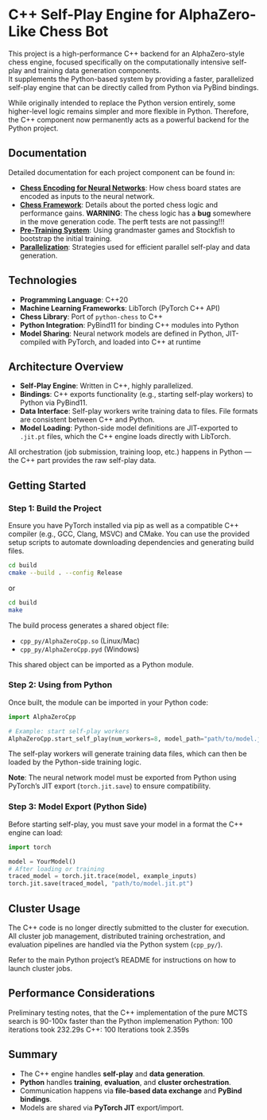 # C++ Self-Play Engine for AlphaZero-Like Chess Bot

This project is a high-performance C++ backend for an AlphaZero-style chess engine, focused specifically on the computationally intensive self-play and training data generation components.  
It supplements the Python-based system by providing a faster, parallelized self-play engine that can be directly called from Python via PyBind bindings.

While originally intended to replace the Python version entirely, some higher-level logic remains simpler and more flexible in Python. Therefore, the C++ component now permanently acts as a powerful backend for the Python project.

## Documentation

Detailed documentation for each project component can be found in:

- **[Chess Encoding for Neural Networks](../documentation/implementation/encodings.md)**: How chess board states are encoded as inputs to the neural network.
- **[Chess Framework](../documentation/implementation/chess/README.md)**: Details about the ported chess logic and performance gains. **WARNING**: The chess logic has a **bug** somewhere in the move generation code. The perft tests are not passing!!!
- **[Pre-Training System](../documentation/optimizations/pretraining.md)**: Using grandmaster games and Stockfish to bootstrap the initial training.
- **[Parallelization](../documentation/implementation/parallelization/README.md)**: Strategies used for efficient parallel self-play and data generation.

## Technologies

- **Programming Language**: C++20
- **Machine Learning Frameworks**: LibTorch (PyTorch C++ API)
- **Chess Library**: Port of `python-chess` to C++
- **Python Integration**: PyBind11 for binding C++ modules into Python
- **Model Sharing**: Neural network models are defined in Python, JIT-compiled with PyTorch, and loaded into C++ at runtime

## Architecture Overview

- **Self-Play Engine**: Written in C++, highly parallelized.
- **Bindings**: C++ exports functionality (e.g., starting self-play workers) to Python via PyBind11.
- **Data Interface**: Self-play workers write training data to files. File formats are consistent between C++ and Python.
- **Model Loading**: Python-side model definitions are JIT-exported to `.jit.pt` files, which the C++ engine loads directly with LibTorch.

All orchestration (job submission, training loop, etc.) happens in Python — the C++ part provides the raw self-play data.

## Getting Started

### Step 1: Build the Project

Ensure you have PyTorch installed via pip as well as a compatible C++ compiler (e.g., GCC, Clang, MSVC) and CMake.
You can use the provided setup scripts to automate downloading dependencies and generating build files.

```bash
cd build
cmake --build . --config Release
```
or
```bash
cd build
make
```

The build process generates a shared object file:

- `cpp_py/AlphaZeroCpp.so` (Linux/Mac)
- `cpp_py/AlphaZeroCpp.pyd` (Windows)

This shared object can be imported as a Python module.

### Step 2: Using from Python

Once built, the module can be imported in your Python code:

```python
import AlphaZeroCpp

# Example: start self-play workers
AlphaZeroCpp.start_self_play(num_workers=8, model_path="path/to/model.jit.pt")
```

The self-play workers will generate training data files, which can then be loaded by the Python-side training logic.

**Note**: The neural network model must be exported from Python using PyTorch’s JIT export (`torch.jit.save`) to ensure compatibility.

### Step 3: Model Export (Python Side)

Before starting self-play, you must save your model in a format the C++ engine can load:

```python
import torch

model = YourModel()
# After loading or training
traced_model = torch.jit.trace(model, example_inputs)
torch.jit.save(traced_model, "path/to/model.jit.pt")
```

## Cluster Usage

The C++ code is no longer directly submitted to the cluster for execution.  
All cluster job management, distributed training orchestration, and evaluation pipelines are handled via the Python system (`cpp_py/`).

Refer to the main Python project’s README for instructions on how to launch cluster jobs.

## Performance Considerations

Preliminary testing notes, that the C++ implementation of the pure MCTS search is 90-100x faster than the Python implemenation
    Python: 100 iterations took 232.29s
    C++: 100 Iterations took 2.359s

## Summary

- The C++ engine handles **self-play** and **data generation**.
- **Python** handles **training**, **evaluation**, and **cluster orchestration**.
- Communication happens via **file-based data exchange** and **PyBind bindings**.
- Models are shared via **PyTorch JIT** export/import.
